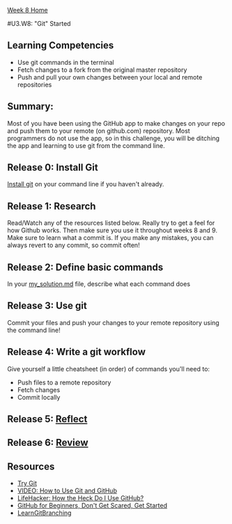 [Week 8 Home](./)

#U3.W8: "Git" Started

## Learning Competencies
- Use git commands in the terminal
- Fetch changes to a fork from the original master repository
- Push and pull your own changes between your local and remote repositories

## Summary:
Most of you have been using the GitHub app to make changes on your repo and push them to your remote (on github.com) repository. Most programmers do not use the app, so in this challenge, you will be ditching the app and learning to use git from the command line. 

## Release 0: Install Git
[Install git](http://git-scm.com/book/en/Getting-Started-Installing-Git) on your command line if you haven't already. 

## Release 1: Research
Read/Watch any of the resources listed below. Really try to get a feel for how Github works. Then make sure you use it throughout weeks 8 and 9. Make sure to learn what a commit is. If you make any mistakes, you can always revert to any commit, so commit often!

## Release 2: Define basic commands
In your [my_solution.md](my_solution.md) file, describe what each command does 

## Release 3: Use git
Commit your files and push your changes to your remote repository using the command line!

## Release 4: Write a git workflow
Give yourself a little cheatsheet (in order) of commands you'll need to: 
- Push files to a remote repository
- Fetch changes
- Commit locally

## Release 5: [Reflect](../../../references/reflection.md)

## Release 6: [Review](../../../references/review.md)

## Resources
- [Try Git](https://www.codeschool.com/courses/try-git)
- [VIDEO: How to Use Git and GitHub](https://www.youtube.com/watch?v=tRTckrrCME4&list=PLHPcpp4e3JVrR1OCuUAAWLmWEVKok7zAq)
- [LifeHacker: How the Heck Do I Use GitHub?](http://lifehacker.com/5983680/how-the-heck-do-i-use-github)
- [GitHub for Beginners, Don't Get Scared, Get Started](http://readwrite.com/2013/09/30/understanding-github-a-journey-for-beginners-part-1#awesm=~oCnoK6Ohf5NlNs)
- [LearnGitBranching](http://pcottle.github.io/learnGitBranching/)